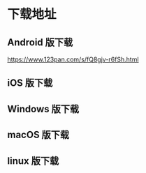 # 下载地址

## Android 版下载
<https://www.123pan.com/s/fQ8gjv-r6fSh.html>

## iOS 版下载

## Windows 版下载

## macOS 版下载

## linux 版下载